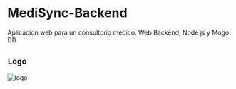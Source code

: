 # MediSync-Backend
Aplicacion web para un consultorio medico. Web Backend, Node js y Mogo DB

## `Logo`

![logo](https://github.com/VictorArdila/MediSync-Backend/assets/89551043/fb51480b-7801-42d7-9073-f125f7826209)
